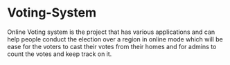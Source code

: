 # Voting-System
Online Voting system is the project that has various applications and can help people conduct the election  over a region in online mode which will be ease for the voters to cast their votes from their homes and for admins to count  the votes and keep track on it.
